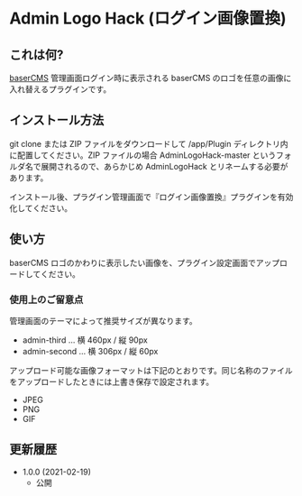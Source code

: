 # Admin Logo Hack (ログイン画像置換)

## これは何?

[baserCMS](https://basercms.net/) 管理画面ログイン時に表示される baserCMS のロゴを任意の画像に入れ替えるプラグインです。

## インストール方法

git clone または ZIP ファイルをダウンロードして /app/Plugin ディレクトリ内に配置してください。ZIP ファイルの場合 AdminLogoHack-master というフォルダ名で展開されるので、あらかじめ AdminLogoHack とリネームする必要があります。

インストール後、プラグイン管理画面で『ログイン画像置換』プラグインを有効化してください。

## 使い方

baserCMS ロゴのかわりに表示したい画像を、プラグイン設定画面でアップロードしてください。

### 使用上のご留意点

管理画面のテーマによって推奨サイズが異なります。

* admin-third … 横 460px / 縦 90px
* admin-second … 横 306px / 縦 60px

アップロード可能な画像フォーマットは下記のとおりです。同じ名称のファイルをアップロードしたときには上書き保存で設定されます。

* JPEG
* PNG
* GIF

## 更新履歴

* 1.0.0 (2021-02-19)
	* 公開